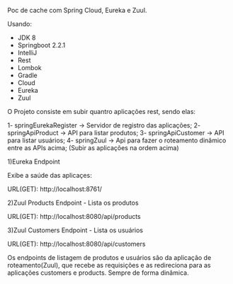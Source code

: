 Poc de cache com Spring Cloud, Eureka e Zuul.

Usando:

* JDK 8
* Springboot 2.2.1
* IntelliJ
* Rest
* Lombok
* Gradle
* Cloud
* Eureka
* Zuul


O Projeto consiste em subir quantro aplicações rest, sendo elas:

1- springEurekaRegister -> Servidor de registro das aplicações;
2- springApiProduct -> API para listar produtos;
3- springApiCustomer -> API para listar usuários;
4- springZuul -> Api para fazer o roteamento dinâmico entre as APIs acima;
(Subir as aplicações na ordem acima)


<p>1)Eureka Endpoint</p>
Exibe a saúde das aplicaçes:

URL(GET): http://localhost:8761/


<p>2)Zuul Products Endpoint - Lista os produtos</p>

URL(GET): http://localhost:8080/api/products

<p>3)Zuul Customers Endpoint - Lista os usuários</p>

URL(GET): http://localhost:8080/api/customers


Os endpoints de listagem de produtos e usuários são da aplicação de roteamento(Zuul), que recebe as requisições e as
redireciona para as aplicações customers e products. Sempre de forma dinâmica.
